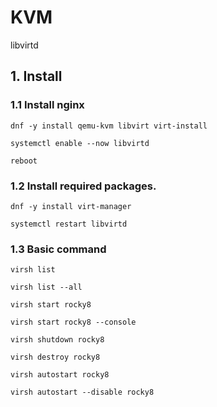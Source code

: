 # KVM
libvirtd

## 1. Install

### 1.1 Install nginx

    dnf -y install qemu-kvm libvirt virt-install
    
    systemctl enable --now libvirtd
    
    reboot
            
### 1.2 Install required packages.

    dnf -y install virt-manager
    
    systemctl restart libvirtd


### 1.3 Basic command

    virsh list
    
    virsh list --all
    
    virsh start rocky8
    
    virsh start rocky8 --console
    
    virsh shutdown rocky8
    
    virsh destroy rocky8
    
    virsh autostart rocky8
    
    virsh autostart --disable rocky8
